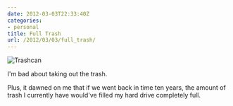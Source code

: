 ```yaml
---
date: 2012-03-03T22:33:40Z
categories:
- personal
title: Full Trash
url: /2012/03/03/full_trash/
---
```


![Trashcan](/assets/images/trash.png "Trashcan")

I'm bad about taking out the trash. 

Plus, it dawned on me that if we went back in time ten years, the amount of trash I currently have would've filled my hard drive completely full.

